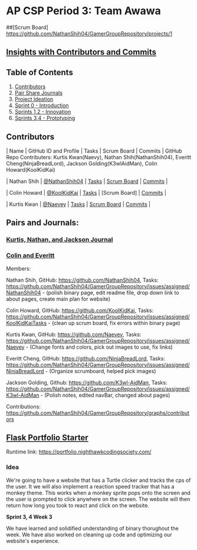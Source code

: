 # AP CSP Period 3: Team Awawa
##[Scrum Board] https://github.com/NathanShih04/GamerGroupRepository/projects/1
## [Insights with Contributors and Commits](https://github.com/NathanShih04/GamerGroupRepository/graphs/contributors)
## Table of Contents
1. [Contributors](https://github.com/NathanShih04/GamerGroupRepository/graphs/contributors)
2. [Pair Share Journals]()
3. [Project Ideation]()
4. [Sprint 0 - Introduction]()
5. [Sprints 1,2 - Innovation]()
6. [Sprints 3,4 - Prototyping]()
## Contributors
| Name | GitHub ID and Profile | Tasks | Scrum Board | Commits |
GitHub Repo Contributers: Kurtis Kwan(Naevy), Nathan Shih(NathanShih04), Everitt Cheng(NinjaBreadLord), Jackson Golding(K3wlAidMan), Colin Howard(KoolKidKai)

| Nathan Shih | [@NathanShih04](https://github.com/NathanShih04) | [Tasks](https://github.com/NathanShih04/GamerGroupRepository/issues/assigned/NathanShih04) | [Scrum Board](https://github.com/NathanShih04/GamerGroupRepository/projects/1) | [Commits](https://github.com/NathanShih04/GamerGroupRepository/commits?author=NathanShih04) |

| Colin Howard | [@KoolKidKai](https://github.com/KoolKidKai) | [Tasks](https://github.com/NathanShih04/GamerGroupRepository/issues/assigned/KoolKidKai) | [Scrum Board] | [Commits](https://github.com/NathanShih04/GamerGroupRepository/projects/1) | 

| Kurtis Kwan | [@Naevey](https://github.com/Naevey/) | [Tasks](https://github.com/NathanShih04/GamerGroupRepository/issues/assigned/Naevey) | [Scrum Board](https://github.com/NathanShih04/GamerGroupRepository/projects/1) | [Commits](https://github.com/NathanShih04/GamerGroupRepository/commits?author=Naevey) |
## Pairs and Journals: 
### [Kurtis, Nathan, and Jackson Journal](https://docs.google.com/document/d/161-sWdPuODhu21cNNcomHgrri-U3oh7Ou5UlZb2a8cQ/edit?usp=sharing)
### [Colin and Everitt](https://docs.google.com/document/d/161-sWdPuODhu21cNNcomHgrri-U3oh7Ou5UlZb2a8cQ/edit?usp=sharing)







Members:

Nathan Shih, GitHub: https://github.com/NathanShih04, Tasks: https://github.com/NathanShih04/GamerGroupRepository/issues/assigned/NathanShih04 - (polish binary page, edit readme file, drop down link to about pages, create main plan for website)

Colin Howard, GitHub: https://github.com/KoolKidKai, Tasks: https://github.com/NathanShih04/GamerGroupRepository/issues/assigned/KoolKidKaiTasks - (clean up scrum board, fix errors within binary page)

Kurtis Kwan, GitHub: https://github.com/Naevey, Tasks: https://github.com/NathanShih04/GamerGroupRepository/issues/assigned/Naevey - (Change fonts and colors, pick out images to use, fix links)

Everitt Cheng, GitHub: https://github.com/NinjaBreadLord, Tasks: https://github.com/NathanShih04/GamerGroupRepository/issues/assigned/NinjaBreadLord - (Organize scrumboard, helped pick images)

Jackson Golding, Github: https://github.com/K3wl-AidMan, Tasks: https://github.com/NathanShih04/GamerGroupRepository/issues/assigned/K3wl-AidMan - (Polish notes, edited navBar, changed about pages)

Contributions: https://github.com/NathanShih04/GamerGroupRepository/graphs/contributors


## [Flask Portfolio Starter](https://nighthawkcodingsociety.com/projectsearch/details/Flask%20Portfolio%20Starter)
Runtime link: https://portfolio.nighthawkcodingsociety.com/
### Idea
We're going to have a website that has a Turtle clicker and tracks the cps of the user. It we will also implement a reaction speed tracker that has a monkey theme. This works when a monkey sprite pops onto the screen and the user is prompted to click anywhere on the screen. The website will then return how long you took to react and click on the website.

**Sprint 3, 4 Week 3**
  
  We have learned and solidified understanding of binary thorughout the week. We have also worked on cleaning up code and optimizing our website's experience. 
  
